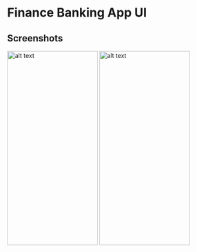 # Finance Banking App UI

## Screenshots
<img src="https://github.com/zahid852/Flutter_Finance_Banking_App_UI/assets/106549154/efc8d375-3e6c-4172-bef8-68494f4b2bd8" alt="alt text" width="210" height="450">
<img src="https://github.com/zahid852/Flutter_Finance_Banking_App_UI/assets/106549154/ae25ab5e-48bd-4c15-bf1c-12480638cd5a" alt="alt text" width="210" height="450">




